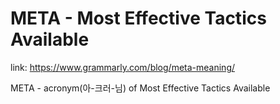 # META - Most Effective Tactics Available

link: https://www.grammarly.com/blog/meta-meaning/

META  - acronym(아-크러-님) of Most Effective Tactics Available

